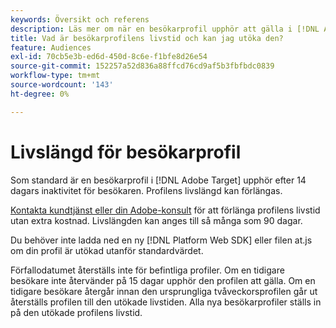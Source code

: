 ```yaml
---
keywords: Översikt och referens
description: Läs mer om när en besökarprofil upphör att gälla i [!DNL Adobe Target].
title: Vad är besökarprofilens livstid och kan jag utöka den?
feature: Audiences
exl-id: 70cb5e3b-ed6d-450d-8c6e-f1bfe8d26e54
source-git-commit: 152257a52d836a88ffcd76cd9af5b3fbfbdc0839
workflow-type: tm+mt
source-wordcount: '143'
ht-degree: 0%

---
```


# Livslängd för besökarprofil

Som standard är en besökarprofil i [!DNL Adobe Target] upphör efter 14 dagars inaktivitet för besökaren. Profilens livslängd kan förlängas.

[Kontakta kundtjänst eller din Adobe-konsult](/help/main/cmp-resources-and-contact-information.md#reference_ACA3391A00EF467B87930A450050077C) för att förlänga profilens livstid utan extra kostnad. Livslängden kan anges till så många som 90 dagar.

Du behöver inte ladda ned en ny [!DNL Platform Web SDK] eller filen at.js om din profil är utökad utanför standardvärdet.

Förfallodatumet återställs inte för befintliga profiler. Om en tidigare besökare inte återvänder på 15 dagar upphör den profilen att gälla. Om en tidigare besökare återgår innan den ursprungliga tvåveckorsprofilen går ut återställs profilen till den utökade livstiden. Alla nya besökarprofiler ställs in på den utökade profilens livstid.
